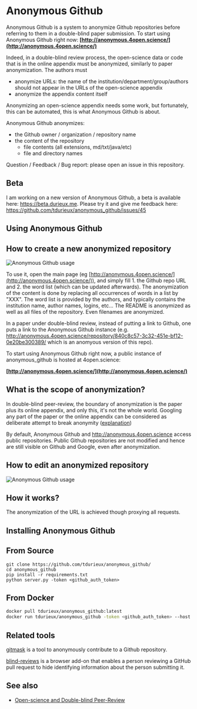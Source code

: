 Anonymous Github
================

Anonymous Github is a system to anonymize Github repositories before referring to them in a double-blind paper submission.
To start using Anonymous Github right now: **[http://anonymous.4open.science/](http://anonymous.4open.science/)**

Indeed, in a double-blind review process, the open-science data or code that is in the online appendix must be anonymized, similarly to paper anonymization. The authors must

* anonymize URLs: the name of the institution/department/group/authors should not appear in the  URLs of the open-science appendix
* anonymize the appendix content itself

Anonymizing an open-science appendix needs some work, but fortunately, this can be automated, this is what Anonymous Github is about.

Anonymous Github anonymizes:
* the Github owner / organization / repository name
* the content of the repository
  * file contents (all extensions, md/txt/java/etc)
  * file and directory names

Question / Feedback / Bug report: please open an issue in this repository.


Beta
----

I am working on a new version of Anonymous Github, a beta is available here: https://beta.durieux.me. Please try it and give me feedback here: https://github.com/tdurieux/anonymous_github/issues/45 


Using Anonymous Github
-----------------------


## How to create a new anonymized repository
![Anonymous Github usage](https://user-images.githubusercontent.com/5577568/31989885-e1cecff0-b973-11e7-8e3d-a6ded2d1a8d5.gif)

To use it, open the main page (eg [http://anonymous.4open.science/](http://anonymous.4open.science/)), and simply fill 1. the Github repo URL and 2. the word list (which can be updated afterwards). 
The anonymization of the content is done by replacing all occurrences of words in a list by "XXX". 
The word list is provided by the authors, and typically contains the institution name, author names, logins, etc...
The README is anonymized as well as all files of the repository. Even filenames are anonymized. 

In a paper under double-blind review, instead of putting a link to Github, one puts a link to the Anonymous Github instance (e.g. 
<http://anonymous.4open.science/repository/840c8c57-3c32-451e-bf12-0e20be300389/> which is an anomyous version of this repo).

To start using Anonymous Github right now, a public instance of anonymous_github is hosted at 4open.science:

**[http://anonymous.4open.science/](http://anonymous.4open.science/)**

## What is the scope of anonymization?

In double-blind peer-review, the boundary of anonymization is the paper plus its online appendix, and only this, it's not the whole world. Googling any part of the paper or the online appendix can be considered as deliberate attempt to break anonymity ([explanation](http://www.monperrus.net/martin/open-science-double-blind))

By default, Anonymous Github and http://anonymous.4open.science access public repositories. Public Github repositories are  not modified and hence are still visible on Github and Google, even after anonymization.  

## How to edit an anonymized repository
![Anonymous Github usage](https://user-images.githubusercontent.com/5577568/31989888-e1e860c8-b973-11e7-8a45-b2dad401754d.gif)

How it works?
--------------

The anonymization of the URL is achieved though proxying all requests.

Installing Anonymous Github
----------------------------

## From Source

```
git clone https://github.com/tdurieux/anonymous_github/
cd anonymous_github
pip install -r requirements.txt
python server.py -token <github_auth_token>
```

## From Docker

```bash
docker pull tdurieux/anonymous_github:latest
docker run tdurieux/anonymous_github -token <github_auth_token> --host <hostname> --port <port>
```

Related tools
--------------
[gitmask](https://www.gitmask.com/) is a tool to anonymously contribute to a Github repository.

[blind-reviews](https://github.com/zombie/blind-reviews/) is a browser add-on that enables a person reviewing a GitHub pull request to hide identifying information about the person submitting it.

See also
--------

* [Open-science and Double-blind Peer-Review](http://www.monperrus.net/martin/open-science-double-blind)
